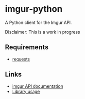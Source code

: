 imgur-python
============

A Python client for the Imgur API.  

Disclaimer: This is a work in progress

## Requirements

* [requests](https://2.python-requests.org/en/master/)

## Links

* [imgur API documentation](https://apidocs.imgur.com/?version=latest#intro)
* [Library usage](https://github.com/faustocarrera/imgur-python/wiki)